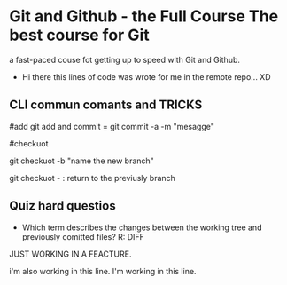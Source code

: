 # Git and Github - the Full Course The best course for Git

a fast-paced couse fot getting up to speed with Git and Github.

- Hi there this lines of code was wrote for me in the remote repo... XD

## CLI commun comants and TRICKS

#add
git add and commit = git commit -a -m "mesagge"

#checkuot

git checkuot -b "name the new branch"

git checkuot - : return to the previusly branch

## Quiz hard questios

- Which term describes the changes between the working tree and previously comitted files?
  R: DIFF

JUST WORKING IN A FEACTURE.

i'm also working in this line.
I'm working in this line.
